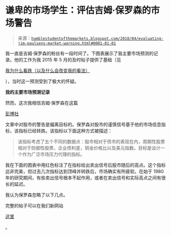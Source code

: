 <!--yml

分类：未分类

日期：2024-05-18 02:42:46

-->

# 谦卑的市场学生：评估吉姆·保罗森的市场警告

> 来源：[`humblestudentofthemarkets.blogspot.com/2018/04/evaluating-jim-paulsens-market-warning.html#0001-01-01`](https://humblestudentofthemarkets.blogspot.com/2018/04/evaluating-jim-paulsens-market-warning.html#0001-01-01)

我一直是吉姆·保罗森的粉丝有一段时间了。下图表展示了我主要市场预测的记录。他的工作为我 2015 年 5 月的及时帖子提供了基础（见

[我为什么看跌（以及什么会改变我的看法）](http://humblestudentofthemarkets.blogspot.com/2015/05/why-i-am-bearish-and-what-would-change.html)

），当时这一预测受到了极大的怀疑。

**我的主要市场预测记录**

然而，这次我相信吉姆·保罗森在这篇

[彭博社](https://www.bloomberg.com/news/articles/2018-04-03/paulsen-says-proceed-with-caution-across-many-asset-classes)

文章中对股市的警告是偏离目标的。保罗森对股市的谨慎信号基于他的市场信息指标，该指标已经转跌。该指标以下面这种方式被描述：

> 该指标考虑了五个不同的数据点：股市相对于债市的表现在内，周期性股票相对于防御性股票，企业债利差，铜金价格比以及美元指数。目标是设计一个作为广泛市场压力代理的指标。

我在下面的图表中用红色标注了在指标给出卖出信号后股市随后的高点。这个指标远非完美，但过去几次指标达到顶峰并转跌后，市场确实有所疲软。在始于 1980 年的研究期间，有些卖出信号根本不起作用，或者在卖出信号和实际高点之间有很长的延迟。

我认为保罗森忽略了以下几点。

完整的帖子可以在我们新网站

[这里](https://humblestudentofthemarkets.com/2018/04/09/evaluating-jim-paulsens-market-warning/)

。
